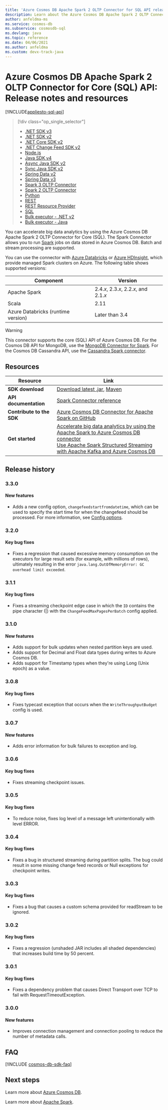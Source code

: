 ```yaml
---
title: 'Azure Cosmos DB Apache Spark 2 OLTP Connector for SQL API release notes and resources'
description: Learn about the Azure Cosmos DB Apache Spark 2 OLTP Connector for SQL API, including release dates, retirement dates, and changes made between each version of the Azure Cosmos DB SQL Async Java SDK.
author: anfeldma-ms
ms.service: cosmos-db
ms.subservice: cosmosdb-sql
ms.devlang: java
ms.topic: reference
ms.date: 04/06/2021
ms.author: anfeldma
ms.custom: devx-track-java
---
```


# Azure Cosmos DB Apache Spark 2 OLTP Connector for Core (SQL) API: Release notes and resources
[!INCLUDE[appliesto-sql-api](includes/appliesto-sql-api.md)]

> [!div class="op_single_selector"]
> * [.NET SDK v3](sql-api-sdk-dotnet-standard.md)
> * [.NET SDK v2](sql-api-sdk-dotnet.md)
> * [.NET Core SDK v2](sql-api-sdk-dotnet-core.md)
> * [.NET Change Feed SDK v2](sql-api-sdk-dotnet-changefeed.md)
> * [Node.js](sql-api-sdk-node.md)
> * [Java SDK v4](sql-api-sdk-java-v4.md)
> * [Async Java SDK v2](sql-api-sdk-async-java.md)
> * [Sync Java SDK v2](sql-api-sdk-java.md)
> * [Spring Data v2](sql-api-sdk-java-spring-v2.md)
> * [Spring Data v3](sql-api-sdk-java-spring-v3.md)
> * [Spark 3 OLTP Connector](sql-api-sdk-java-spark-v3.md)
> * [Spark 2 OLTP Connector](sql-api-sdk-java-spark.md)
> * [Python](sql-api-sdk-python.md)
> * [REST](/rest/api/cosmos-db/)
> * [REST Resource Provider](/rest/api/cosmos-db-resource-provider/)
> * [SQL](./sql-query-getting-started.md)
> * [Bulk executor - .NET v2](sql-api-sdk-bulk-executor-dot-net.md)
> * [Bulk executor - Java](sql-api-sdk-bulk-executor-java.md)

You can accelerate big data analytics by using the Azure Cosmos DB Apache Spark 2 OLTP Connector for Core (SQL). The Spark Connector allows you to run [Spark](https://spark.apache.org/) jobs on data stored in Azure Cosmos DB. Batch and stream processing are supported.

You can use the connector with [Azure Databricks](https://azure.microsoft.com/services/databricks) or [Azure HDInsight](https://azure.microsoft.com/services/hdinsight/), which provide managed Spark clusters on Azure. The following table shows supported versions:

| Component | Version |
|---------|-------|
| Apache Spark | 2.4.*x*, 2.3.*x*, 2.2.*x*, and 2.1.*x* |
| Scala | 2.11 |
| Azure Databricks (runtime version) | Later than 3.4 |

> [!WARNING]
> This connector supports the core (SQL) API of Azure Cosmos DB.
> For the Cosmos DB API for MongoDB, use the [MongoDB Connector for Spark](https://docs.mongodb.com/spark-connector/master/).
> For the Cosmos DB Cassandra API, use the [Cassandra Spark connector](https://github.com/datastax/spark-cassandra-connector).
>

## Resources

| Resource | Link |
|---|---|
| **SDK download** | [Download latest .jar](https://aka.ms/CosmosDB_OLTP_Spark_2.4_LKG), [Maven](https://search.maven.org/search?q=a:azure-cosmosdb-spark_2.4.0_2.11) |
|**API documentation** | [Spark Connector reference]() |
|**Contribute to the SDK** | [Azure Cosmos DB Connector for Apache Spark on GitHub](https://github.com/Azure/azure-cosmosdb-spark) | 
|**Get started** | [Accelerate big data analytics by using the Apache Spark to Azure Cosmos DB connector](./create-sql-api-spark.md#bk_working_with_connector) <br> [Use Apache Spark Structured Streaming with Apache Kafka and Azure Cosmos DB](../hdinsight/apache-kafka-spark-structured-streaming-cosmosdb.md?toc=/azure/cosmos-db/toc.json&bc=/azure/cosmos-db/breadcrumb/toc.json) | 

## Release history

### 3.3.0
#### New features
- Adds a new config option, `changefeedstartfromdatetime`, which can be used to specify the start time for when the changefeed should be processed. For more information, see [Config options](https://github.com/Azure/azure-cosmosdb-spark/wiki/Configuration-references).

### 3.2.0
#### Key bug fixes
- Fixes a regression that caused excessive memory consumption on the executors for large result sets (for example, with millions of rows), ultimately resulting in the error `java.lang.OutOfMemoryError: GC overhead limit exceeded`.

### 3.1.1
#### Key bug fixes
* Fixes a streaming checkpoint edge case in which the `ID` contains the pipe character (|) with the `ChangeFeedMaxPagesPerBatch` config applied.

### 3.1.0
#### New features
* Adds support for bulk updates when nested partition keys are used.
* Adds support for Decimal and Float data types during writes to Azure Cosmos DB.
* Adds support for Timestamp types when they're using Long (Unix epoch) as a value.

### 3.0.8
#### Key bug fixes
* Fixes typecast exception that occurs when the `WriteThroughputBudget` config is used.

### 3.0.7
#### New features
* Adds error information for bulk failures to exception and log.

### 3.0.6
#### Key bug fixes
* Fixes streaming checkpoint issues.

### 3.0.5
#### Key bug fixes
* To reduce noise, fixes log level of a message left unintentionally with level ERROR.

### 3.0.4
#### Key bug fixes
* Fixes a bug in structured streaming during partition splits. The bug could result in some missing change feed records or Null exceptions for checkpoint writes.

### 3.0.3
#### Key bug fixes
* Fixes a bug that causes a custom schema provided for readStream to be ignored.

### 3.0.2
#### Key bug fixes
* Fixes a regression (unshaded JAR includes all shaded dependencies) that increases build time by 50 percent.

### 3.0.1
#### Key bug fixes
* Fixes a dependency problem that causes Direct Transport over TCP to fail with RequestTimeoutException.

### 3.0.0
#### New features
* Improves connection management and connection pooling to reduce the number of metadata calls.

## FAQ
[!INCLUDE [cosmos-db-sdk-faq](../../includes/cosmos-db-sdk-faq.md)]

## Next steps

Learn more about [Azure Cosmos DB](https://azure.microsoft.com/services/cosmos-db/).

Learn more about [Apache Spark](https://spark.apache.org/).